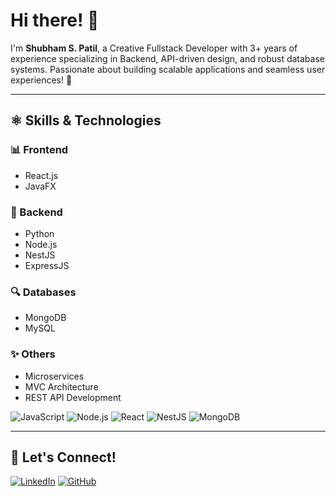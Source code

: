 # Hi there! 👋

I'm **Shubham S. Patil**, a Creative Fullstack Developer with 3+ years of experience specializing in Backend, API-driven design, and robust database systems. Passionate about building scalable applications and seamless user experiences! 🚀

---

## ⚛️ Skills & Technologies

### 📊 Frontend
- React.js
- JavaFX

### 🔧 Backend
- Python
- Node.js
- NestJS
- ExpressJS


### 🔍 Databases
- MongoDB
- MySQL

### ✨ Others
- Microservices
- MVC Architecture
- REST API Development

![JavaScript](https://img.shields.io/badge/JavaScript-F7DF1E?style=for-the-badge&logo=javascript&logoColor=black)
![Node.js](https://img.shields.io/badge/Node.js-339933?style=for-the-badge&logo=nodedotjs&logoColor=white)
![React](https://img.shields.io/badge/React-20232A?style=for-the-badge&logo=react&logoColor=61DAFB)
![NestJS](https://img.shields.io/badge/NestJS-E0234E?style=for-the-badge&logo=nestjs&logoColor=white)
![MongoDB](https://img.shields.io/badge/MongoDB-4EA94B?style=for-the-badge&logo=mongodb&logoColor=white)

---

<!-- ## 💡 About Me
- 🔠 Currently leading the **Fitbe Project**, a smartwatch-based app providing fitness insights for B2B and B2C markets.
- 🌟 Exploring advanced data visualization techniques.
- 🔊 Ask me about full-stack development, scalable backend design, and APIs.
- 🎨 Enthusiastic about blending creativity with technology.

---

## 📂 Featured Projects

### [**Fitbe**](https://github.com/your-repo)
A smartwatch app delivering health and fitness insights for B2B and B2C users. Tracks data from devices like Apple Watch and Noise, generates reports, and visualizes trends. 🎮 

### [**Triveni Management System**](https://github.com/your-repo)
Comprehensive management system for sugar factories, streamlining employee, branch, vendor, and delivery operations. 🍭

### [**Car Rental System**](https://github.com/your-repo)
A robust data-driven car rental platform featuring analytics and insights for improved decision-making. 🚗

---

## 📊 GitHub Stats

![Shubham's GitHub Stats](https://github-readme-stats.vercel.app/api?username=your-username&show_icons=true&theme=radical)

![Top Languages](https://github-readme-stats.vercel.app/api/top-langs/?username=your-username&layout=compact&theme=radical)

---
-->
## 💼 Let's Connect!

[![LinkedIn](https://img.shields.io/badge/LinkedIn-0077B5?style=for-the-badge&logo=linkedin&logoColor=white)](https://www.linkedin.com/in/shubham37/)
[![GitHub](https://img.shields.io/badge/GitHub-181717?style=for-the-badge&logo=github&logoColor=white)](https://github.com/Shubham-S-Patil37)
<!-- [![Portfolio](https://img.shields.io/badge/Portfolio-000000?style=for-the-badge&logo=About.me&logoColor=white)](https://your-portfolio-link) -->
